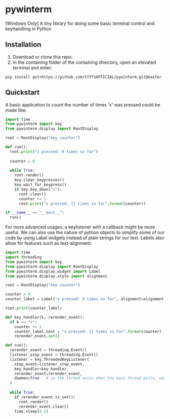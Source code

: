# pywinterm
[Windows Only] A tiny library for doing some basic terminal control and keyhandling in Python

## Installation

1. Download or clone this repo.
2. In the containing folder of the containing directory, open an elevated terminal and enter:
```
pip install git+https://github.com/tfff1OFFICIAL/pywinterm.git@master
```

## Quickstart

A basic application to count the number of times 'x' was pressed could be made like:

```python
import time
from pywinterm import key
from pywinterm.display import RootDisplay

root = RootDisplay("key counter")

def run():
  root.print("x pressed: 0 times so far")
  
  counter = 0
  
  while True:
    root.render()
    key.clear_keypresses()
    key.wait_for_keypress()
    if key.key_down("x"):
      root.clear()
      counter += 1
      root.print("x pressed: {} times so far".format(counter))

if __name__ == "__main__":
  run()
```

For more advanced usages, a keylistener with a callback might be more useful. We can also use the nature of python objects to simplify some of our code by using Label widgets instead of plain strings for our text. Labels also allow for features such as text-alignment:
```python
import time
import threading
from pywinterm import key
from pywinterm.display import RootDisplay
from pywinterm.display.widget import Label
from pywinterm.display.style import alignment

root = RootDisplay("key counter")

counter = 0
counter_label = Label("x pressed: 0 times so far", alignment=alignment.CENTRE)

root.print(counter_label)

def key_handler(k, rerender_event):
  if k == "x":
    counter += 1
    counter_label.text = "x pressed: {} times so far".format(counter)
    rerender_event.set()

def run():
  rerender_event = threading.Event()
  listener_stop_event = threading.Event()
  listener = key.ThreadedKeyListener(
    stop_event=listener_stop_event,
    key_handler=key_handler,
    rerender_event=rerender_event,
    daemon=True   # so the thread exits when the main thread exits, whether or not stop_event is set
  )
  
  while True:
    if rerender_event.is_set():
      root.render()
      rerender_event.clear()
    time.sleep(0.1)
```
  
